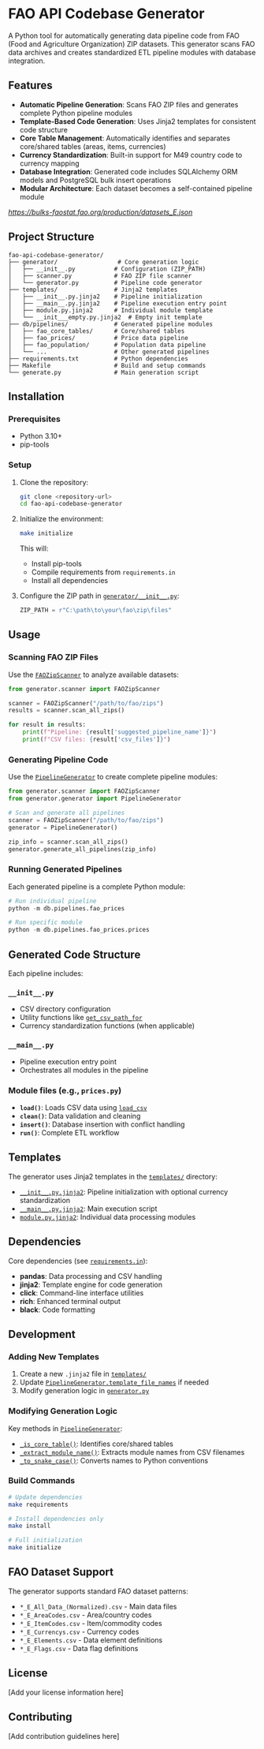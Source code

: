 # FAO API Codebase Generator

A Python tool for automatically generating data pipeline code from FAO (Food and Agriculture Organization) ZIP datasets. This generator scans FAO data archives and creates standardized ETL pipeline modules with database integration.

## Features

- **Automatic Pipeline Generation**: Scans FAO ZIP files and generates complete Python pipeline modules
- **Template-Based Code Generation**: Uses Jinja2 templates for consistent code structure
- **Core Table Management**: Automatically identifies and separates core/shared tables (areas, items, currencies)
- **Currency Standardization**: Built-in support for M49 country code to currency mapping
- **Database Integration**: Generated code includes SQLAlchemy ORM models and PostgreSQL bulk insert operations
- **Modular Architecture**: Each dataset becomes a self-contained pipeline module

*https://bulks-faostat.fao.org/production/datasets_E.json*

## Project Structure

```
fao-api-codebase-generator/
├── generator/                 # Core generation logic
│   ├── __init__.py           # Configuration (ZIP_PATH)
│   ├── scanner.py            # FAO ZIP file scanner
│   └── generator.py          # Pipeline code generator
├── templates/                # Jinja2 templates
│   ├── __init__.py.jinja2    # Pipeline initialization
│   ├── __main__.py.jinja2    # Pipeline execution entry point
│   ├── module.py.jinja2      # Individual module template
│   └── __init___empty.py.jinja2  # Empty init template
├── db/pipelines/             # Generated pipeline modules
│   ├── fao_core_tables/      # Core/shared tables
│   ├── fao_prices/           # Price data pipeline
│   ├── fao_population/       # Population data pipeline
│   └── ...                   # Other generated pipelines
├── requirements.txt          # Python dependencies
├── Makefile                  # Build and setup commands
└── generate.py               # Main generation script
```

## Installation

### Prerequisites
- Python 3.10+
- pip-tools

### Setup

1. Clone the repository:
   ```bash
   git clone <repository-url>
   cd fao-api-codebase-generator
   ```

2. Initialize the environment:
   ```bash
   make initialize
   ```

   This will:
   - Install pip-tools
   - Compile requirements from `requirements.in`
   - Install all dependencies

3. Configure the ZIP path in [`generator/__init__.py`](generator/__init__.py):
   ```python
   ZIP_PATH = r"C:\path\to\your\fao\zip\files"
   ```

## Usage

### Scanning FAO ZIP Files

Use the [`FAOZipScanner`](generator/scanner.py) to analyze available datasets:

```python
from generator.scanner import FAOZipScanner

scanner = FAOZipScanner("/path/to/fao/zips")
results = scanner.scan_all_zips()

for result in results:
    print(f"Pipeline: {result['suggested_pipeline_name']}")
    print(f"CSV files: {result['csv_files']}")
```

### Generating Pipeline Code

Use the [`PipelineGenerator`](generator/generator.py) to create complete pipeline modules:

```python
from generator.scanner import FAOZipScanner
from generator.generator import PipelineGenerator

# Scan and generate all pipelines
scanner = FAOZipScanner("/path/to/fao/zips")
generator = PipelineGenerator()

zip_info = scanner.scan_all_zips()
generator.generate_all_pipelines(zip_info)
```

### Running Generated Pipelines

Each generated pipeline is a complete Python module:

```python
# Run individual pipeline
python -m db.pipelines.fao_prices

# Run specific module
python -m db.pipelines.fao_prices.prices
```

## Generated Code Structure

Each pipeline includes:

### `__init__.py`
- CSV directory configuration
- Utility functions like [`get_csv_path_for`](db/pipelines/fao_prices/__init__.py)
- Currency standardization functions (when applicable)

### `__main__.py`
- Pipeline execution entry point
- Orchestrates all modules in the pipeline

### Module files (e.g., `prices.py`)
- **`load()`**: Loads CSV data using [`load_csv`](templates/module.py.jinja2)
- **`clean()`**: Data validation and cleaning
- **`insert()`**: Database insertion with conflict handling
- **`run()`**: Complete ETL workflow

## Templates

The generator uses Jinja2 templates in the [`templates/`](templates/) directory:

- [`__init__.py.jinja2`](templates/__init__.py.jinja2): Pipeline initialization with optional currency standardization
- [`__main__.py.jinja2`](templates/__main__.py.jinja2): Main execution script
- [`module.py.jinja2`](templates/module.py.jinja2): Individual data processing modules

## Dependencies

Core dependencies (see [`requirements.in`](requirements.in)):
- **pandas**: Data processing and CSV handling
- **jinja2**: Template engine for code generation
- **click**: Command-line interface utilities
- **rich**: Enhanced terminal output
- **black**: Code formatting

## Development

### Adding New Templates

1. Create a new `.jinja2` file in [`templates/`](templates/)
2. Update [`PipelineGenerator.template_file_names`](generator/generator.py) if needed
3. Modify generation logic in [`generator.py`](generator/generator.py)

### Modifying Generation Logic

Key methods in [`PipelineGenerator`](generator/generator.py):
- [`_is_core_table()`](generator/generator.py): Identifies core/shared tables
- [`_extract_module_name()`](generator/generator.py): Extracts module names from CSV filenames
- [`_to_snake_case()`](generator/generator.py): Converts names to Python conventions

### Build Commands

```bash
# Update dependencies
make requirements

# Install dependencies only
make install

# Full initialization
make initialize
```

## FAO Dataset Support

The generator supports standard FAO dataset patterns:
- `*_E_All_Data_(Normalized).csv` - Main data files
- `*_E_AreaCodes.csv` - Area/country codes
- `*_E_ItemCodes.csv` - Item/commodity codes
- `*_E_Currencys.csv` - Currency codes
- `*_E_Elements.csv` - Data element definitions
- `*_E_Flags.csv` - Data flag definitions

## License

[Add your license information here]

## Contributing

[Add contribution guidelines here]